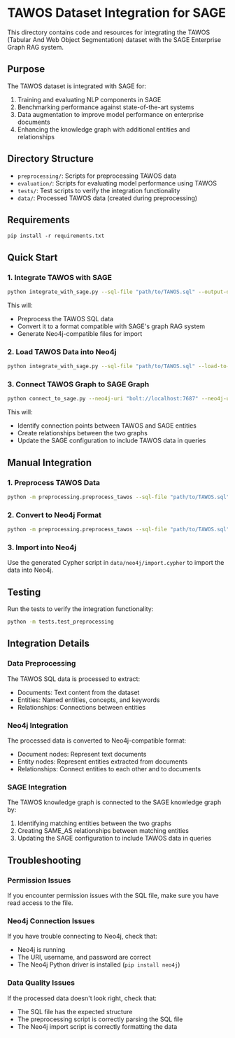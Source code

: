 # TAWOS Dataset Integration for SAGE

This directory contains code and resources for integrating the TAWOS (Tabular And Web Object Segmentation) dataset with the SAGE Enterprise Graph RAG system.

## Purpose

The TAWOS dataset is integrated with SAGE for:
1. Training and evaluating NLP components in SAGE
2. Benchmarking performance against state-of-the-art systems
3. Data augmentation to improve model performance on enterprise documents
4. Enhancing the knowledge graph with additional entities and relationships

## Directory Structure

- `preprocessing/`: Scripts for preprocessing TAWOS data
- `evaluation/`: Scripts for evaluating model performance using TAWOS
- `tests/`: Test scripts to verify the integration functionality
- `data/`: Processed TAWOS data (created during preprocessing)

## Requirements

```
pip install -r requirements.txt
```

## Quick Start

### 1. Integrate TAWOS with SAGE

```bash
python integrate_with_sage.py --sql-file "path/to/TAWOS.sql" --output-dir "data/processed" --neo4j-dir "data/neo4j"
```

This will:
- Preprocess the TAWOS SQL data
- Convert it to a format compatible with SAGE's graph RAG system
- Generate Neo4j-compatible files for import

### 2. Load TAWOS Data into Neo4j

```bash
python integrate_with_sage.py --sql-file "path/to/TAWOS.sql" --load-to-neo4j --neo4j-uri "bolt://localhost:7687" --neo4j-user "neo4j" --neo4j-password "your_password"
```

### 3. Connect TAWOS Graph to SAGE Graph

```bash
python connect_to_sage.py --neo4j-uri "bolt://localhost:7687" --neo4j-user "neo4j" --neo4j-password "your_password" --config-path "path/to/sage_config.json" --auto-connect
```

This will:
- Identify connection points between TAWOS and SAGE entities
- Create relationships between the two graphs
- Update the SAGE configuration to include TAWOS data in queries

## Manual Integration

### 1. Preprocess TAWOS Data

```bash
python -m preprocessing.preprocess_tawos --sql-file "path/to/TAWOS.sql" --preprocess --output-dir "data/processed"
```

### 2. Convert to Neo4j Format

```bash
python -m preprocessing.preprocess_tawos --sql-file "path/to/TAWOS.sql" --convert --output-dir "data/processed" --neo4j-dir "data/neo4j"
```

### 3. Import into Neo4j

Use the generated Cypher script in `data/neo4j/import.cypher` to import the data into Neo4j.

## Testing

Run the tests to verify the integration functionality:

```bash
python -m tests.test_preprocessing
```

## Integration Details

### Data Preprocessing

The TAWOS SQL data is processed to extract:
- Documents: Text content from the dataset
- Entities: Named entities, concepts, and keywords
- Relationships: Connections between entities

### Neo4j Integration

The processed data is converted to Neo4j-compatible format:
- Document nodes: Represent text documents
- Entity nodes: Represent entities extracted from documents
- Relationships: Connect entities to each other and to documents

### SAGE Integration

The TAWOS knowledge graph is connected to the SAGE knowledge graph by:
1. Identifying matching entities between the two graphs
2. Creating SAME_AS relationships between matching entities
3. Updating the SAGE configuration to include TAWOS data in queries

## Troubleshooting

### Permission Issues

If you encounter permission issues with the SQL file, make sure you have read access to the file.

### Neo4j Connection Issues

If you have trouble connecting to Neo4j, check that:
- Neo4j is running
- The URI, username, and password are correct
- The Neo4j Python driver is installed (`pip install neo4j`)

### Data Quality Issues

If the processed data doesn't look right, check that:
- The SQL file has the expected structure
- The preprocessing script is correctly parsing the SQL file
- The Neo4j import script is correctly formatting the data
